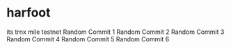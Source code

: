 # harfoot
its trnx mile testnet
Random Commit 1
Random Commit 2
Random Commit 3
Random Commit 4
Random Commit 5
Random Commit 6
